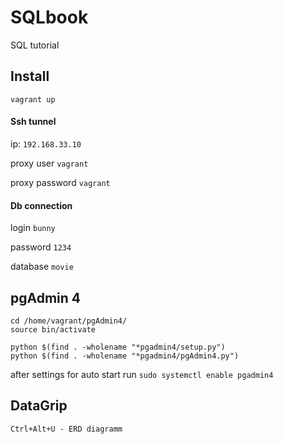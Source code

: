 # SQLbook

SQL tutorial

## Install
```
vagrant up
```
#### Ssh tunnel
ip: `192.168.33.10`

proxy user `vagrant`

proxy password `vagrant`

#### Db connection
login `bunny`

password `1234`

database `movie`

## pgAdmin 4
```
cd /home/vagrant/pgAdmin4/
source bin/activate

python $(find . -wholename "*pgadmin4/setup.py")
python $(find . -wholename "*pgadmin4/pgAdmin4.py")
```

after settings for auto start run `sudo systemctl enable pgadmin4`

## DataGrip

```
Ctrl+Alt+U - ERD diagramm
```
